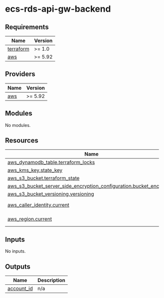 <!-- BEGIN_TF_DOCS -->
# ecs-rds-api-gw-backend

## Requirements

| Name | Version |
|------|---------|
| <a name="requirement_terraform"></a> [terraform](#requirement\_terraform) | >= 1.0 |
| <a name="requirement_aws"></a> [aws](#requirement\_aws) | >= 5.92 |

## Providers

| Name | Version |
|------|---------|
| <a name="provider_aws"></a> [aws](#provider\_aws) | >= 5.92 |

## Modules

No modules.

## Resources

| Name | Type |
|------|------|
| [aws_dynamodb_table.terraform_locks](https://registry.terraform.io/providers/hashicorp/aws/latest/docs/resources/dynamodb_table) | resource |
| [aws_kms_key.state_key](https://registry.terraform.io/providers/hashicorp/aws/latest/docs/resources/kms_key) | resource |
| [aws_s3_bucket.terraform_state](https://registry.terraform.io/providers/hashicorp/aws/latest/docs/resources/s3_bucket) | resource |
| [aws_s3_bucket_server_side_encryption_configuration.bucket_encryption](https://registry.terraform.io/providers/hashicorp/aws/latest/docs/resources/s3_bucket_server_side_encryption_configuration) | resource |
| [aws_s3_bucket_versioning.versioning](https://registry.terraform.io/providers/hashicorp/aws/latest/docs/resources/s3_bucket_versioning) | resource |
| [aws_caller_identity.current](https://registry.terraform.io/providers/hashicorp/aws/latest/docs/data-sources/caller_identity) | data source |
| [aws_region.current](https://registry.terraform.io/providers/hashicorp/aws/latest/docs/data-sources/region) | data source |

## Inputs

No inputs.

## Outputs

| Name | Description |
|------|-------------|
| <a name="output_account_id"></a> [account\_id](#output\_account\_id) | n/a |
<!-- END_TF_DOCS -->